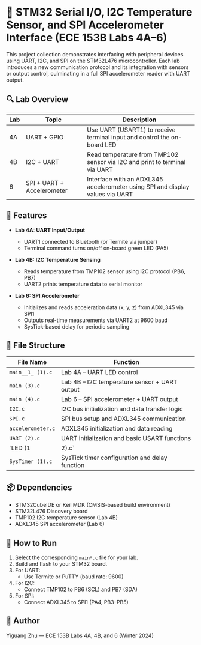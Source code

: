 # 📡 STM32 Serial I/O, I2C Temperature Sensor, and SPI Accelerometer Interface (ECE 153B Labs 4A–6)

This project collection demonstrates interfacing with peripheral devices using UART, I2C, and SPI on the STM32L476 microcontroller. Each lab introduces a new communication protocol and its integration with sensors or output control, culminating in a full SPI accelerometer reader with UART output.

## 🔍 Lab Overview

| Lab  | Topic                          | Description                                                                 |
|------|--------------------------------|-----------------------------------------------------------------------------|
| 4A   | UART + GPIO                    | Use UART (USART1) to receive terminal input and control the on-board LED   |
| 4B   | I2C + UART                     | Read temperature from TMP102 sensor via I2C and print to terminal via UART |
| 6    | SPI + UART + Accelerometer     | Interface with an ADXL345 accelerometer using SPI and display values via UART |

## 🧰 Features

- **Lab 4A: UART Input/Output**
  - UART1 connected to Bluetooth (or Termite via jumper)
  - Terminal command turns on/off on-board green LED (PA5)

- **Lab 4B: I2C Temperature Sensing**
  - Reads temperature from TMP102 sensor using I2C protocol (PB6, PB7)
  - UART2 prints temperature data to serial monitor

- **Lab 6: SPI Accelerometer**
  - Initializes and reads acceleration data (x, y, z) from ADXL345 via SPI1
  - Outputs real-time measurements via UART2 at 9600 baud
  - SysTick-based delay for periodic sampling

## 📁 File Structure

| File Name          | Function                                          |
|--------------------|---------------------------------------------------|
| `main__1_ (1).c`    | Lab 4A – UART LED control                        |
| `main (3).c`        | Lab 4B – I2C temperature sensor + UART output   |
| `main (4).c`        | Lab 6 – SPI accelerometer + UART output         |
| `I2C.c`             | I2C bus initialization and data transfer logic  |
| `SPI.c`             | SPI bus setup and ADXL345 communication         |
| `accelerometer.c`   | ADXL345 initialization and data reading         |
| `UART (2).c`        | UART initialization and basic USART functions   |
| `LED (1|2).c`       | GPIO LED setup and toggle                       |
| `SysTimer (1).c`    | SysTick timer configuration and delay function  |

## 📦 Dependencies

- STM32CubeIDE or Keil MDK (CMSIS-based build environment)
- STM32L476 Discovery board
- TMP102 I2C temperature sensor (Lab 4B)
- ADXL345 SPI accelerometer (Lab 6)

## 🚀 How to Run

1. Select the corresponding `main*.c` file for your lab.
2. Build and flash to your STM32 board.
3. For UART:
   - Use Termite or PuTTY (baud rate: 9600)
4. For I2C:
   - Connect TMP102 to PB6 (SCL) and PB7 (SDA)
5. For SPI:
   - Connect ADXL345 to SPI1 (PA4, PB3–PB5)

## 👤 Author

Yiguang Zhu — ECE 153B Labs 4A, 4B, and 6 (Winter 2024)
